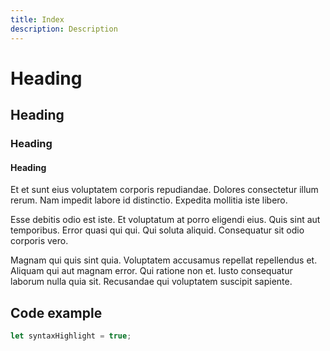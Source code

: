 ```yaml
---
title: Index
description: Description
---
```


# Heading

## Heading

### Heading

#### Heading

Et et sunt eius voluptatem corporis repudiandae. Dolores consectetur illum rerum. Nam impedit labore id distinctio. Expedita mollitia iste libero.

Esse debitis odio est iste. Et voluptatum at porro eligendi eius. Quis sint aut temporibus. Error quasi qui qui. Qui soluta aliquid. Consequatur sit odio corporis vero.

Magnam qui quis sint quia. Voluptatem accusamus repellat repellendus et. Aliquam qui aut magnam error. Qui ratione non et. Iusto consequatur laborum nulla quia sit. Recusandae qui voluptatem suscipit sapiente.

## Code example

```js
let syntaxHighlight = true;
```
